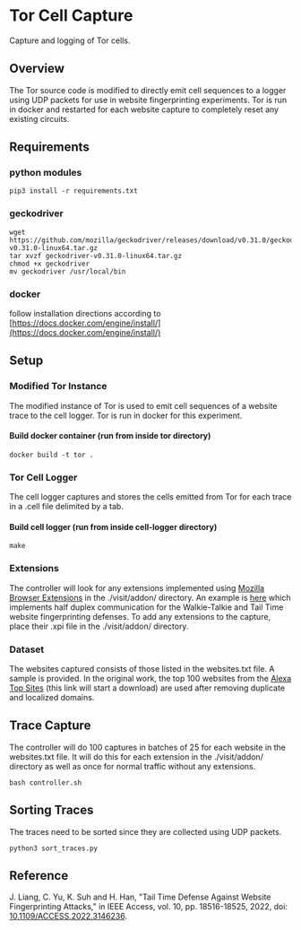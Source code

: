 # Tor Cell Capture
Capture and logging of Tor cells.

## Overview
The Tor source code is modified to directly emit cell sequences to a logger using UDP packets for use in website fingerprinting experiments. Tor is run in docker and restarted for each website capture to completely reset any existing circuits.

## Requirements
### python modules
```
pip3 install -r requirements.txt
```
### geckodriver
```
wget https://github.com/mozilla/geckodriver/releases/download/v0.31.0/geckodriver-v0.31.0-linux64.tar.gz
tar xvzf geckodriver-v0.31.0-linux64.tar.gz
chmod +x geckodriver
mv geckodriver /usr/local/bin
```
### docker
follow installation directions according to [https://docs.docker.com/engine/install/](https://docs.docker.com/engine/install/)
## Setup
### Modified Tor Instance
The modified instance of Tor is used to emit cell sequences of a website trace to the cell logger. Tor is run in docker for this experiment.
#### Build docker container (run from inside tor directory)
```
docker build -t tor .
```
### Tor Cell Logger
The cell logger captures and stores the cells emitted from Tor for each trace in a .cell file delimited by a tab.
#### Build cell logger (run from inside cell-logger directory)
```
make
```
### Extensions
The controller will look for any extensions implemented using [Mozilla Browser Extensions](https://developer.mozilla.org/en-US/docs/Mozilla/Add-ons/WebExtensions) in the ./visit/addon/ directory. An example is [here](https://github.com/colmanmcguan/tail-time) which implements half duplex communication for the Walkie-Talkie and Tail Time website fingerprinting defenses. To add any extensions to the capture, place their .xpi file in the ./visit/addon/ directory.
### Dataset
The websites captured consists of those listed in the websites.txt file. A sample is provided. In the original work, the top 100 websites from the [Alexa Top Sites](http://s3.amazonaws.com/alexa-static/top-1m.csv.zip) (this link will start a download) are used after removing duplicate and localized domains. 
## Trace Capture
The controller will do 100 captures in batches of 25 for each website in the websites.txt file. It will do this for each extension in the ./visit/addon/ directory as well as once for normal traffic without any extensions.
```
bash controller.sh
```
## Sorting Traces
The traces need to be sorted since they are collected using UDP packets.
```
python3 sort_traces.py
```
## Reference
J. Liang, C. Yu, K. Suh and H. Han, "Tail Time Defense Against Website Fingerprinting Attacks," in IEEE Access, vol. 10, pp. 18516-18525, 2022, doi: [10.1109/ACCESS.2022.3146236](https://10.1109/ACCESS.2022.3146236).
